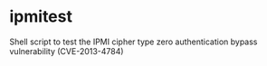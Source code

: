 ipmitest
========

Shell script to test the IPMI cipher type zero authentication bypass vulnerability (CVE-2013-4784)
